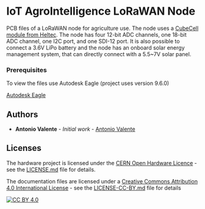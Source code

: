 # IoT AgroIntelligence LoRaWAN Node

PCB files of a LoRaWAN node for agriculture use. The node uses a [CubeCell module from Heltec](https://heltec.org/project/htcc-ab01/).
The node has four 12-bit ADC channels, one 18-bit ADC channel, one I2C port, and one SDI-12 port.
It is also possible to connect a 3.6V LiPo battery and the node has an onboard solar energy management system, that can directly connect with a 5.5~7V solar panel.


### Prerequisites

To view the files use Autodesk Eagle (project uses version 9.6.0) 

[Autodesk Eagle](https://www.autodesk.com/products/eagle/free-download) 



## Authors

* **Antonio Valente** - *Initial work* - [Antonio Valente](https://github.com/antoniovalente/)

<!---See also the list of [contributors](https://github.com/your/project/contributors) who participated in this project. --->

## Licenses

The hardware project is licensed under the [CERN Open Hardware Licence](https://ohwr.org/cernohl) - see the [LICENSE.md](LICENSE.md) file for details.


The documentation files are licensed under a [Creative Commons Attribution 4.0 International
License][cc-by] - see the [LICENSE-CC-BY.md](LICENSE.md) file for details

[![CC BY 4.0][cc-by-image]][cc-by]

[cc-by]: http://creativecommons.org/licenses/by/4.0/
[cc-by-image]: https://i.creativecommons.org/l/by/4.0/88x31.png
[cc-by-shield]: https://img.shields.io/badge/License-CC%20BY%204.0-lightgrey.svg

